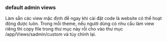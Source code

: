 ### default admin views

Làm sẵn các view mặc định để ngay khi cài đặt code là website có thể hoạt động được luôn. Trong mỗi theme, nếu người dùng có nhu cầu làm view riêng thì copy file trong thư mục này rồi cho vào thư mục /app/Views/sadmin/custom và tùy chỉnh lại.
